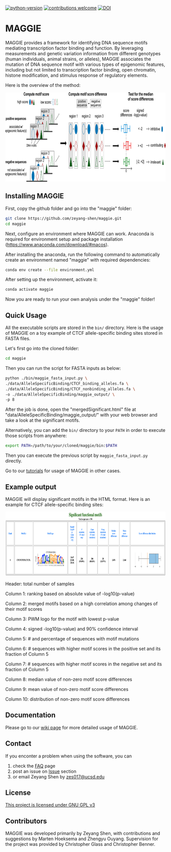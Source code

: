 [![python-version](https://img.shields.io/badge/python-3.6+-blue.svg)](https://www.python.org/downloads/release/python-360/)
[![contributions welcome](https://img.shields.io/badge/contributions-welcome-brightgreen.svg?style=flat)](https://github.com/zeyang-shen/maggie/issues)
[![DOI](https://zenodo.org/badge/DOI/10.1101/2020.01.30.925917.svg)](https://doi.org/10.1101/2020.01.30.925917)

# MAGGIE
MAGGIE provides a framework for identifying DNA sequence motifs mediating transcription factor binding and function. By leveraging measurements and genetic variation information from different genotypes (human individuals, animal strains, or alleles), MAGGIE associates the mutation of DNA sequence motif with various types of epigenomic features, including but not limited to transcription factor binding, open chromatin, histone modification, and stimulus response of regulatory elements. 

Here is the overview of the method:

<p align="center">
<img src="https://github.com/zeyang-shen/maggie/blob/master/image/method.png" width="900" height="280">
</p>

## Installing MAGGIE
First, copy the github folder and go into the "maggie" folder:
```bash
git clone https://github.com/zeyang-shen/maggie.git
cd maggie
```
Next, configure an environment where MAGGIE can work. Anaconda is required for environment setup and package installation (https://www.anaconda.com/download/#macos). 

After installing the anaconda, run the following command to automatically create an environment named "maggie" with required dependencies:
```bash
conda env create --file environment.yml
```
After setting up the environment, activate it:
```bash
conda activate maggie
```
Now you are ready to run your own analysis under the "maggie" folder!

## Quick Usage
All the executable scripts are stored in the `bin/` directory. Here is the usage of MAGGIE on a toy example of CTCF allele-specific binding sites stored in FASTA files.

Let's first go into the cloned folder:
```bash
cd maggie
```
Then you can run the script for FASTA inputs as below:
```bash
python ./bin/maggie_fasta_input.py \
./data/AlleleSpecificBinding/CTCF_binding_alleles.fa \
./data/AlleleSpecificBinding/CTCF_nonbinding_alleles.fa \
-o ./data/AlleleSpecificBinding/maggie_output/ \
-p 8
```
After the job is done, open the "mergedSignificant.html" file at "data/AlleleSpecificBinding/maggie_output/" with your web browser and take a look at the significant motifs. 

Alternatively, you can add the `bin/` directory to your `PATH` in order to execute those scripts from anywhere:
```bash
export PATH=/path/to/your/cloned/maggie/bin:$PATH
```
Then you can execute the previous script by `maggie_fasta_input.py` directly.

Go to our [tutorials](https://github.com/zeyang-shen/maggie/wiki/Tutorial) for usage of MAGGIE in other cases. 

## Example output
MAGGIE will display significant motifs in the HTML format. Here is an example for CTCF allele-specific binding sites:

<p align="center">
<img src="https://github.com/zeyang-shen/maggie/blob/master/image/html_example.png" width="900" height="200">
</p>

Header: total number of samples

Column 1: ranking based on absolute value of -log10(p-value)

Column 2: merged motifs based on a high correlation among changes of their motif scores

Column 3: PWM logo for the motif with lowest p-value

Column 4: signed -log10(p-value) and 90% confidence interval

Column 5: # and percentage of sequences with motif mutations

Column 6: # sequences with higher motif scores in the positive set and its fraction of Column 5 

Column 7: # sequences with higher motif scores in the negative set and its fraction of Column 5 

Column 8: median value of non-zero motif score differences

Column 9: mean value of non-zero motif score differences

Column 10: distribution of non-zero motif score differences

## Documentation
Please go to our [wiki page](https://github.com/zeyang-shen/maggie/wiki) for more detailed usage of MAGGIE.

## Contact
If you enconter a problem when using the software, you can
1. check the [FAQ](https://github.com/zeyang-shen/maggie/wiki/FAQ) page
2. post an issue on [Issue](https://github.com/zeyang-shen/maggie/issues) section
3. or email Zeyang Shen by zes017@ucsd.edu

## License

[This project is licensed under GNU GPL v3](https://github.com/zeyang-shen/maggie/blob/master/LICENSE)

## Contributors
MAGGIE was developed primarily by Zeyang Shen, with contributions and suggestions by Marten Hoeksema and Zhengyu Ouyang. Supervision for the project was provided by Christopher Glass and Christopher Benner. 
